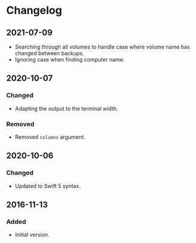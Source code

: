 # Changelog
## 2021-07-09
- Searching through all volumes to handle case where volume name has changed between backups.
- Ignoring case when finding computer name.

## 2020-10-07
### Changed
- Adapting the output to the terminal width. 

### Removed
- Removed `columns` argument.

## 2020-10-06
### Changed
- Updated to Swift 5 syntax.

## 2016-11-13
### Added
- Initial version.
